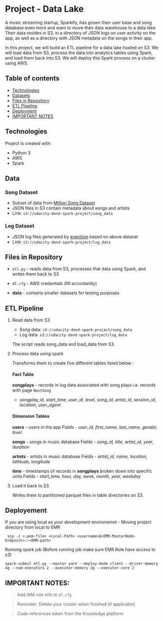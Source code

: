 # Project - Data Lake
A music streaming startup, Sparkify, has grown their user base and song database even more and want to move their data warehouse to a data lake. Their data resides in S3, in a directory of JSON logs on user activity on the app, as well as a directory with JSON metadata on the songs in their app.

In this project, we will build an ETL pipeline for a data lake hosted on S3. We will load data from S3, process the data into analytics tables using Spark, and load them back into S3. We will deploy this Spark process on a cluster using AWS.
## Table of contents
* [Technologies](#technologies)
* [Datasets](#datasets)
* [Files in Repository](#files-in-repository)
* [ETL Pipeline](#etl-pipeline)
* [Deployment](#deployment)
* [IMPORTANT NOTES](#important-notes)

## Technologies
Project is created with:
- Python 3
- AWS
- Spark

## Data
### Song Dataset
- Subset of data from [Million Song Dataset](https://labrosa.ee.columbia.edu/millionsong/)
- JSON files in S3 contain metadata about songs and artists
- Link: `s3://udacity-dend-spark-project/song_data`

### Log Dataset
- JSON log files generated by [eventsim](https://github.com/Interana/eventsim) based on above dataset
- Link: `s3://udacity-dend-spark-project/log_data`

## Files in Repository

- `etl.py` - reads data from S3, processes that data using Spark, and writes them back to S3

- `dl.cfg` - AWS credentials (fill accordantly)

- **data** - contains smaller datasets for testing purposes

## ETL Pipeline
    
1.  Read data from S3
    
    -   Song data:  `s3://udacity-dend-spark-project/song_data`
    -   Log data:  `s3://udacity-dend-spark-project/log_data`
    
    The script reads song_data and load_data from S3.
    
3.  Process data using spark
    
    Transforms them to create five different tables listed below : 
    #### Fact Table
	 **songplays**  - records in log data associated with song plays i.e. records with page  `NextSong`
    -   _songplay_id, start_time, user_id, level, song_id, artist_id, session_id, location, user_agent_

	#### Dimension Tables
	 **users**  - users in the app
		Fields -   _user_id, first_name, last_name, gender, level_
		
	 **songs**  - songs in music database
    Fields - _song_id, title, artist_id, year, duration_
    
	**artists**  - artists in music database
    Fields -   _artist_id, name, location, lattitude, longitude_
    
	  **time**  - timestamps of records in  **songplays**  broken down into specific units
    Fields -   _start_time, hour, day, week, month, year, weekday_
    
4.  Load it back to S3
    
    Writes them to partitioned parquet files in table directories on S3.

## Deployement
If you are using local as your development environemnt - Moving project directory from local to EMR 

     scp -i <.pem-file> <Local-Path> <username>@<EMR-MasterNode-Endpoint>:~<EMR-path>

Running spark job (Before running job make sure EMR Role have access to s3)

    spark-submit etl.py --master yarn --deploy-mode client --driver-memory 4g --num-executors 2 --executor-memory 2g --executor-core 2

## IMPORTANT NOTES:

> Add IAM role info to `dl.cfg`

> Reminder: Delete your cluster when finished (if applicable)

> Code references taken from the Knowledge platform